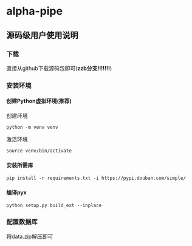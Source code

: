 # alpha-pipe

## 源码级用户使用说明

### 下载

直接从github下载源码包即可(**zzb分支!!!!!!!**)

### 安装环境

#### 创建Python虚拟环境(推荐)

创建环境

```shell
python -m venv venv 
```

激活环境

```shell
source venv/bin/activate
```

#### 安装所需库

```shell
pip install -r requirements.txt -i https://pypi.douban.com/simple/
```

#### 编译pyx

```shell
python setup.py build_ext --inplace    
```

### 配置数据库

将data.zip解压即可
